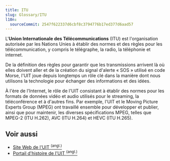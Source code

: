 ```yaml
---
title: ITU
slug: Glossary/ITU
l10n:
  sourceCommit: 2547f622337d6cbf8c3794776b17ed377d6aad57
---
```


L'**Union Internationale des Télécommunications** (<abbr>ITU</abbr>) est l'organisation autorisée par les Nations Unies à établir des normes et des règles pour les télécommunication, y compris le télégraphe, la radio, la téléphonie et internet.

De la définition des règles pour garantir que les transmissions arrivent là où elles doivent aller et de la création du signal d'alerte «&nbsp;SOS&nbsp;» utilisé en code Morse, l'UIT joue depuis longtemps un rôle clé dans la manière dont nous utilisons la technologie pour échanger des informations et des idées.

À l'ère de l'Internet, le rôle de l'UIT consistant à établir des normes pour les formats de données vidéo et audio utilisés pour le streaming, la téléconférence et à d'autres fins. Par exemple, l'UIT et le Moving Picture Experts Group (MPEG) ont travaillé ensemble pour développer et publier, ainsi que pour maintenir, les diverses spécifications MPEG, telles que MPEG-2 (ITU H.262), AVC (ITU H.264) et HEVC (ITU H.265).

## Voir aussi

- [Site Web de l'UIT <sup>(angl.)</sup>](https://www.itu.int/)
- [Portail d'histoire de l'UIT <sup>(angl.)</sup>](https://www.itu.int/en/history/Pages/ITUsHistory.aspx)
